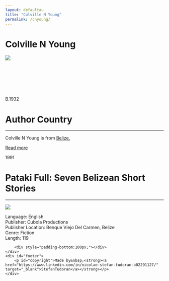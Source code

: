 ```yaml
---
layout: defaultau
title: "Colville N Young"
permalink: /cnyoung/
---
```

<!-- partial:index.partial.html -->
<div class="content">
    <h1>Colville N Young</h1>
    <div class="quote">
        <div><img src="https://upload.wikimedia.org/wikipedia/commons/thumb/5/56/Colville_Young_profile_January_2020_%28cropped%29.jpg/220px-Colville_Young_profile_January_2020_%28cropped%29.jpg" class="logo"></div>
    </div>
    <div class="timeline">
        <div style="padding-bottom:100px;"></div>
        <div class="block">
            <div class="date right"><p class="right"> B.1932 </p></div>
            <div class="dot"></div>
            <div class="left first">
            <div class="author_country">
                <h1>Author Country</h1><hr>
          <div class="aclocation">  <p> Colville N Young is from <a href="{{ site.baseurl }}/33"> Belize.</a></p></div>
              <div class="acreadmore">   <a href="https://en.wikipedia.org/wiki/Colville_Young" target="_blank">Read more</a> </div>
            </div>
            </div>
        </div>
        <div class="block">
            <div class="date left"><p class="left">1991</p></div>
            <div class="dot"></div>
            <div class="right">
                <h1>Pataki Full: Seven Belizean Short Stories</h1><hr>
                <p><img src="https://m.media-amazon.com/images/W/WEBP_402378-T2/images/I/512MZE3SV2L._SX314_BO1,204,203,200_.jpg"></p>
                <p>
                Language: English<br>
                Publisher: Cubola Productions<br>
                Publisher Location: Benque Viejo Del Carmen, Belize<br>
                Genre: Fiction<br>
                Length: 119<br>
                </p>
            </div>
        </div>

        <div style="padding-bottom:100px;"></div>
    </div>
    <div id="footer">
        <p id="copyright">Made by&nbsp;<strong><a href="https://www.linkedin.com/in/nicolae-stefan-tudoran-b02291127/" target="_blank">StefanTudoran</a></strong></p>
    </div>
</div>
<!-- partial -->
  <script src='https://cdnjs.cloudflare.com/ajax/libs/jquery/3.1.1/jquery.min.js'></script><script  src="assets/js/authorscript.js"></script>
